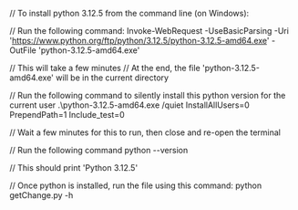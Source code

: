// To install python 3.12.5 from the command line (on Windows):

// Run the following command: 
Invoke-WebRequest -UseBasicParsing -Uri 'https://www.python.org/ftp/python/3.12.5/python-3.12.5-amd64.exe' -OutFile 'python-3.12.5-amd64.exe'

// This will take a few minutes
// At the end, the file 'python-3.12.5-amd64.exe' will be in the current directory

// Run the following command to silently install this python version for the current user
.\python-3.12.5-amd64.exe /quiet InstallAllUsers=0 PrependPath=1 Include_test=0

// Wait a few minutes for this to run, then close and re-open the terminal

// Run the following command
python --version

// This should print 'Python 3.12.5'


// Once python is installed, run the file using this command:
python getChange.py -h

